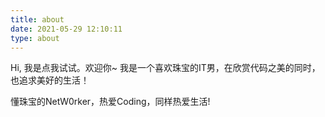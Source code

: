 ```yaml
---
title: about
date: 2021-05-29 12:10:11
type: about
---
```


Hi, 我是点我试试。欢迎你~
我是一个喜欢珠宝的IT男，在欣赏代码之美的同时，也追求美好的生活！

懂珠宝的NetW0rker，热爱Coding，同样热爱生活!

